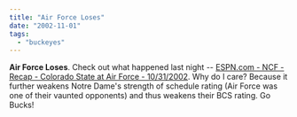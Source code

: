 ```yaml
---
title: "Air Force Loses"
date: "2002-11-01"
tags: 
  - "buckeyes"
---
```


**Air Force Loses**. Check out what happened last night -- [ESPN.com - NCF - Recap - Colorado State at Air Force - 10/31/2002](http://sports.espn.go.com/ncf/recap?gameId=223042005). Why do I care? Because it further weakens Notre Dame's strength of schedule rating (Air Force was one of their vaunted opponents) and thus weakens their BCS rating. Go Bucks!
